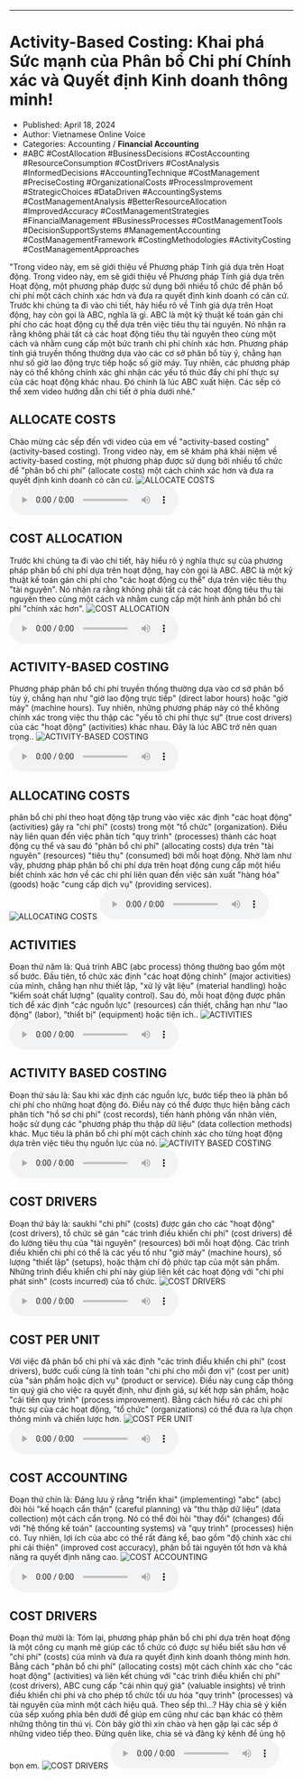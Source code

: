 
---

# Activity-Based Costing: Khai phá Sức mạnh của Phân bổ Chi phí Chính xác và Quyết định Kinh doanh thông minh!

- Published: April 18, 2024
- Author: Vietnamese Online Voice
- Categories: Accounting / **Financial Accounting**
- #ABC #CostAllocation #BusinessDecisions #CostAccounting #ResourceConsumption #CostDrivers #CostAnalysis #InformedDecisions #AccountingTechnique #CostManagement #PreciseCosting #OrganizationalCosts #ProcessImprovement #StrategicChoices #DataDriven #AccountingSystems #CostManagementAnalysis #BetterResourceAllocation #ImprovedAccuracy #CostManagementStrategies #FinancialManagement #BusinessProcesses #CostManagementTools #DecisionSupportSystems #ManagementAccounting #CostManagementFramework #CostingMethodologies #ActivityCosting #CostManagementApproaches

"Trong video này, em sẽ giới thiệu về Phương pháp Tính giá dựa trên Hoạt động. Trong video này, em sẽ giới thiệu về Phương pháp Tính giá dựa trên Hoạt động, một phương pháp được sử dụng bởi nhiều tổ chức để phân bổ chi phí một cách chính xác hơn và đưa ra quyết định kinh doanh có căn cứ. Trước khi chúng ta đi vào chi tiết, hãy hiểu rõ về Tính giá dựa trên Hoạt động, hay còn gọi là ABC, nghĩa là gì. ABC là một kỹ thuật kế toán gán chi phí cho các hoạt động cụ thể dựa trên việc tiêu thụ tài nguyên. Nó nhận ra rằng không phải tất cả các hoạt động tiêu thụ tài nguyên theo cùng một cách và nhằm cung cấp một bức tranh chi phí chính xác hơn. Phương pháp tính giá truyền thống thường dựa vào các cơ sở phân bổ tùy ý, chẳng hạn như số giờ lao động trực tiếp hoặc số giờ máy. Tuy nhiên, các phương pháp này có thể không chính xác ghi nhận các yếu tố thúc đẩy chi phí thực sự của các hoạt động khác nhau. Đó chính là lúc ABC xuất hiện. Các sếp có thể xem video hướng dẫn chi tiết ở phía dưới nhé."


## ALLOCATE COSTS

Chào mừng các sếp đến với video của em về "activity-based costing" (activity-based costing). Trong video này, em sẽ khám phá khái niệm về activity-based costing, một phương pháp được sử dụng bởi nhiều tổ chức để "phân bổ chi phí" (allocate costs) một cách chính xác hơn và đưa ra quyết định kinh doanh có căn cứ.
![ALLOCATE COSTS](https://http-archiver-apis-production-80.schnworks.com/storage/images/transitions/2024-04-18/transition--17654411589-Montserrat-Thin-7B1FA2.jpg)
![ALLOCATE COSTS](https://http-archiver-apis-production-80.schnworks.com/storage/audio/file-23825035388.mp3)



## COST ALLOCATION

Trước khi chúng ta đi vào chi tiết, hãy hiểu rõ ý nghĩa thực sự của phương pháp phân bổ chi phí dựa trên hoạt động, hay còn gọi là ABC. ABC là một kỹ thuật kế toán gán chi phí cho "các hoạt động cụ thể" dựa trên việc tiêu thụ "tài nguyên". Nó nhận ra rằng không phải tất cả các hoạt động tiêu thụ tài nguyên theo cùng một cách và nhằm cung cấp một hình ảnh phân bổ chi phí "chính xác hơn".
![COST ALLOCATION](https://http-archiver-apis-production-80.schnworks.com/storage/images/transitions/2024-04-18/transition--1254743365-Montserrat-Bold-512DA8.jpg)
![COST ALLOCATION](https://http-archiver-apis-production-80.schnworks.com/storage/audio/file-24714198329.mp3)



## ACTIVITY-BASED COSTING

Phương pháp phân bổ chi phí truyền thống thường dựa vào cơ sở phân bổ tùy ý, chẳng hạn như "giờ lao động trực tiếp" (direct labor hours) hoặc "giờ máy" (machine hours). Tuy nhiên, những phương pháp này có thể không chính xác trong việc thu thập các "yếu tố chi phí thực sự" (true cost drivers) của các "hoạt động" (activities) khác nhau. Đây là lúc ABC trở nên quan trọng..
![ACTIVITY-BASED COSTING](https://http-archiver-apis-production-80.schnworks.com/storage/images/transitions/2024-04-18/transition--20813630555-Montserrat-Bold-880E4F.jpg)
![ACTIVITY-BASED COSTING](https://http-archiver-apis-production-80.schnworks.com/storage/audio/file-32653602277.mp3)



## ALLOCATING COSTS

phân bổ chi phí theo hoạt động tập trung vào việc xác định "các hoạt động" (activities) gây ra "chi phí" (costs) trong một "tổ chức" (organization). Điều này liên quan đến việc phân tích "quy trình" (processes) thành các hoạt động cụ thể và sau đó "phân bổ chi phí" (allocating costs) dựa trên "tài nguyên" (resources) "tiêu thụ" (consumed) bởi mỗi hoạt động. Nhờ làm như vậy, phương pháp phân bổ chi phí dựa trên hoạt động cung cấp một hiểu biết chính xác hơn về các chi phí liên quan đến việc sản xuất "hàng hóa" (goods) hoặc "cung cấp dịch vụ" (providing services).
![ALLOCATING COSTS](https://http-archiver-apis-production-80.schnworks.com/storage/images/transitions/2024-04-18/transition--5083311270-Montserrat-SemiBold-673AB7.jpg)
![ALLOCATING COSTS](https://http-archiver-apis-production-80.schnworks.com/storage/audio/file-16207854032.mp3)



## ACTIVITIES

Đoạn thứ năm là: Quá trình ABC (abc process) thông thường bao gồm một số bước. Đầu tiên, tổ chức xác định "các hoạt động chính" (major activities) của mình, chẳng hạn như thiết lập, "xử lý vật liệu" (material handling) hoặc "kiểm soát chất lượng" (quality control). Sau đó, mỗi hoạt động được phân tích để xác định "các nguồn lực" (resources) cần thiết, chẳng hạn như "lao động" (labor), "thiết bị" (equipment) hoặc tiện ích..
![ACTIVITIES](https://http-archiver-apis-production-80.schnworks.com/storage/images/transitions/2024-04-18/transition-13693966012-Montserrat-Medium-283593.jpg)
![ACTIVITIES](https://http-archiver-apis-production-80.schnworks.com/storage/audio/file-21196488455.mp3)



## ACTIVITY BASED COSTING

Đoạn thứ sáu là: Sau khi xác định các nguồn lực, bước tiếp theo là phân bổ chi phí cho những hoạt động đó. Điều này có thể được thực hiện bằng cách phân tích "hồ sơ chi phí" (cost records), tiến hành phỏng vấn nhân viên, hoặc sử dụng các "phương pháp thu thập dữ liệu" (data collection methods) khác. Mục tiêu là phân bổ chi phí một cách chính xác cho từng hoạt động dựa trên việc tiêu thụ nguồn lực của nó.
![ACTIVITY BASED COSTING](https://http-archiver-apis-production-80.schnworks.com/storage/images/transitions/2024-04-18/transition--38872556457-Montserrat-Thin-7B1FA2.jpg)
![ACTIVITY BASED COSTING](https://http-archiver-apis-production-80.schnworks.com/storage/audio/file-1726594785.mp3)



## COST DRIVERS

Đoạn thứ bảy là: saukhi "chi phí" (costs) được gán cho các "hoạt động" (cost drivers), tổ chức sẽ gán "các trình điều khiển chi phí" (cost drivers) để đo lường tiêu thụ của "tài nguyên" (resources) bởi mỗi hoạt động. Các trình điều khiển chi phí có thể là các yếu tố như "giờ máy" (machine hours), số lượng "thiết lập" (setups), hoặc thậm chí độ phức tạp của một sản phẩm. Những trình điều khiển chi phí này giúp liên kết các hoạt động với "chi phí phát sinh" (costs incurred) của tổ chức.
![COST DRIVERS](https://http-archiver-apis-production-80.schnworks.com/storage/images/transitions/2024-04-18/transition--34430348940-Montserrat-Thin-512DA8.jpg)
![COST DRIVERS](https://http-archiver-apis-production-80.schnworks.com/storage/audio/file-31053604731.mp3)



## COST PER UNIT

Với việc đã phân bổ chi phí và xác định "các trình điều khiển chi phí" (cost drivers), bước cuối cùng là tính toán "chi phí cho mỗi đơn vị" (cost per unit) của "sản phẩm hoặc dịch vụ" (product or service). Điều này cung cấp thông tin quý giá cho việc ra quyết định, như định giá, sự kết hợp sản phẩm, hoặc "cải tiến quy trình" (process improvement). Bằng cách hiểu rõ các chi phí thực sự của các hoạt động, "tổ chức" (organizations) có thể đưa ra lựa chọn thông minh và chiến lược hơn.
![COST PER UNIT](https://http-archiver-apis-production-80.schnworks.com/storage/images/transitions/2024-04-18/transition-20717323252-Montserrat-SemiBold-303F9F.jpg)
![COST PER UNIT](https://http-archiver-apis-production-80.schnworks.com/storage/audio/file-3889340285.mp3)



## COST ACCOUNTING

Đoạn thứ chín là: Đáng lưu ý rằng "triển khai" (implementing) "abc" (abc) đòi hỏi "kế hoạch cẩn thận" (careful planning) và "thu thập dữ liệu" (data collection) một cách cẩn trọng. Nó có thể đòi hỏi "thay đổi" (changes) đối với "hệ thống kế toán" (accounting systems) và "quy trình" (processes) hiện có. Tuy nhiên, lợi ích của abc có thể rất đáng kể, bao gồm "độ chính xác chi phí cải thiện" (improved cost accuracy), phân bổ tài nguyên tốt hơn và khả năng ra quyết định nâng cao.
![COST ACCOUNTING](https://http-archiver-apis-production-80.schnworks.com/storage/images/transitions/2024-04-18/transition--29902255880-Montserrat-Black-1A237E.jpg)
![COST ACCOUNTING](https://http-archiver-apis-production-80.schnworks.com/storage/audio/file-35576896413.mp3)



## COST DRIVERS

Đoạn thứ mười là: Tóm lại, phương pháp phân bổ chi phí dựa trên hoạt động là một công cụ mạnh mẽ giúp các tổ chức có được sự hiểu biết sâu hơn về "chi phí" (costs) của mình và đưa ra quyết định kinh doanh thông minh hơn. Bằng cách "phân bổ chi phí" (allocating costs) một cách chính xác cho "các hoạt động" (activities) và liên kết chúng với "các trình điều khiển chi phí" (cost drivers), ABC cung cấp "cái nhìn quý giá" (valuable insights) về trình điều khiển chi phí và cho phép tổ chức tối ưu hóa "quy trình" (processes) và tài nguyên của mình một cách hiệu quả. Theo sếp thì...? Hãy chia sẻ ý kiến của sếp xuống phía bên dưới để giúp em cũng như các bạn khác có thêm những thông tin thú vị. Còn bây giờ thì xin chào và hẹn gặp lại các sếp ở những video tiếp theo. Đừng quên like, chia sẻ và đăng ký kênh để ủng hộ bọn em.
![COST DRIVERS](https://http-archiver-apis-production-80.schnworks.com/storage/images/transitions/2024-04-18/transition--1074798823-Montserrat-SemiBold-283593.jpg)
![COST DRIVERS](https://http-archiver-apis-production-80.schnworks.com/storage/audio/file-5568004478.mp3)


